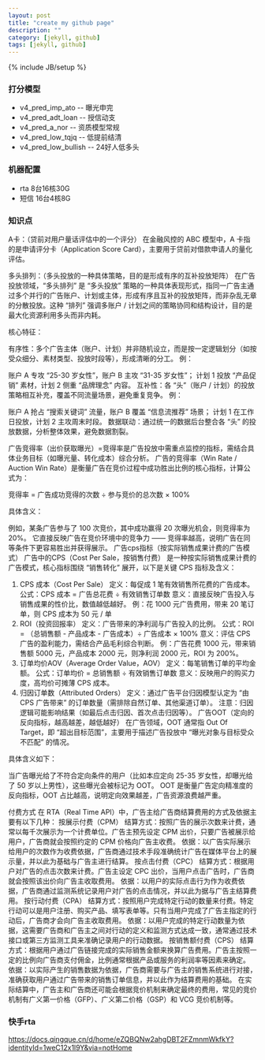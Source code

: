 ```yaml
---
layout: post
title: "create my github page"
description: ""
category: [jekyll, github]
tags: [jekyll, github]
---
```

{% include JB/setup %}
### 打分模型
* v4_pred_imp_ato  -- 曝光申完 
* v4_pred_adt_loan -- 授信动支
* v4_pred_a_nor     -- 资质模型常规
* v4_pred_low_tqjq    -- 低提前结清 
* v4_pred_low_bullish -- 24好人低多头 

### 机器配置
* rta
  8台16核30G
* 短信
  16台4核8G
### 知识点

A卡：（贷前对用户量话评估中的一个评分）
在金融风控的 ABC 模型中，A 卡指的是申请评分卡（Application Score Card），主要用于贷前对借款申请人的量化评估。

多头排列：（多头投放的一种具体策略，目的是形成有序的互补投放矩阵）
在广告投放领域，“多头排列” 是 “多头投放” 策略的一种具体表现形式，指同一广告主通过多个并行的广告账户、计划或主体，形成有序且互补的投放矩阵，而非杂乱无章的分散投放。这种 “排列” 强调多账户 / 计划之间的策略协同和结构设计，目的是最大化资源利用多头而非内耗。



核心特征：

有序性：多个广告主体（账户、计划）并非随机设立，而是按一定逻辑划分（如按受众细分、素材类型、投放时段等），形成清晰的分工。
例：

账户 A 专攻 “25-30 岁女性”，账户 B 主攻 “31-35 岁女性”；
计划 1 投放 “产品促销” 素材，计划 2 侧重 “品牌理念” 内容。
互补性：各 “头”（账户 / 计划）的投放策略相互补充，覆盖不同流量场景，避免重复竞争。
例：

账户 A 抢占 “搜索关键词” 流量，账户 B 覆盖 “信息流推荐” 场景；
计划 1 在工作日投放，计划 2 主攻周末时段。
数据联动：通过统一的数据后台整合各 “头” 的投放数据，分析整体效果，避免数据割裂。


广告竞得率（出价获取曝光）=竞得率是广告投放中需重点监控的指标，需结合具体业务目标（如曝光量、转化成本）综合分析。
广告的竞得率（Win Rate / Auction Win Rate）是衡量广告在竞价过程中成功胜出比例的核心指标，计算公式为：

竞得率 = 广告成功竞得的次数 ÷ 参与竞价的总次数 × 100%

具体含义：

例如，某条广告参与了 100 次竞价，其中成功赢得 20 次曝光机会，则竞得率为 20%。
它直接反映广告在竞价环境中的竞争力 —— 竞得率越高，说明广告在同等条件下更容易胜出并获得展示。
广告cps指标（按实际销售成果计费的广告模式）
广告中的CPS（Cost Per Sale，按销售付费） 是一种按实际销售成果计费的广告模式，核心指标围绕 “销售转化” 展开，以下是关键 CPS 指标及含义：

1. CPS 成本（Cost Per Sale）
   定义：每促成 1 笔有效销售所花费的广告成本。
   公式：CPS 成本 = 广告总花费 ÷ 有效销售订单数
   意义：直接反映广告投入与销售成果的性价比，数值越低越好。
   例：花 1000 元广告费用，带来 20 笔订单，则 CPS 成本为 50 元 / 单
2. ROI（投资回报率）
   定义：广告带来的净利润与广告投入的比例。
   公式：ROI = （总销售额 - 产品成本 - 广告成本）÷ 广告成本 × 100%
   意义：评估 CPS 广告的盈利能力，需结合产品毛利综合判断。
   例：广告花费 1000 元，带来销售额 5000 元，产品成本 2000 元，则净利润 2000 元，ROI 为 200%。
3. 订单均价AOV（Average Order Value，AOV）
   定义：每笔销售订单的平均金额。
   公式：订单均价 = 总销售额 ÷ 有效销售订单数
   意义：反映用户的购买力度，高均价可摊薄 CPS 成本。
4. 归因订单数（Attributed Orders）
   定义：通过广告平台归因模型认定为 “由 CPS 广告带来” 的订单数量（需排除自然订单、其他渠道订单）。
   注意：归因逻辑可能影响结果（如最后点击归因、首次点击归因等）。
   广告OOT（定向的反向指标，越高越差，越低越好）
   在广告领域，OOT 通常指 Out Of Target，即 “超出目标范围”，主要用于描述广告投放中 “曝光对象与目标受众不匹配” 的情况。

具体含义如下：

当广告曝光给了不符合定向条件的用户（比如本应定向 25-35 岁女性，却曝光给了 50 岁以上男性），这些曝光会被标记为 OOT。
OOT 是衡量广告定向精准度的反向指标，OOT 占比越高，说明定向效果越差，广告资源浪费越严重。


付费方式
在 RTA（Real Time API）中，广告主给广告商结算费用的方式及依据主要有以下几种：
按展示付费（CPM）
结算方式：按照广告的展示次数来计费，通常以每千次展示为一个计费单位。广告主预先设定 CPM 出价，只要广告被展示给用户，广告商就会按照约定的 CPM 价格向广告主收费。
依据：以广告实际展示给用户的次数作为收费依据，广告商通过技术手段准确统计广告在媒体平台上的展示量，并以此为基础与广告主进行结算。
按点击付费（CPC）
结算方式：根据用户对广告的点击次数来计费。广告主设定 CPC 出价，当用户点击广告时，广告商就会按照该出价向广告主收取费用。
依据：以用户的实际点击行为作为收费依据，广告商通过监测系统记录用户对广告的点击情况，并以此为据与广告主结算费用。
按行动付费（CPA）
结算方式：按照用户完成特定行动的数量来付费。特定行动可以是用户注册、购买产品、填写表单等。只有当用户完成了广告主指定的行动后，广告商才会向广告主收取费用。
依据：以用户完成的特定行动数量为依据，这需要广告商和广告主之间对行动的定义和监测方式达成一致，通常通过技术接口或第三方监测工具来准确记录用户的行动数据。
按销售额付费（CPS）
结算方式：根据用户通过广告链接完成的实际销售金额来换算广告费用。广告主按照一定的比例向广告商支付佣金，比例通常根据产品或服务的利润率等因素来确定。
依据：以实际产生的销售数据为依据，广告商需要与广告主的销售系统进行对接，准确获取用户通过广告带来的销售订单信息，并以此作为结算费用的基础。
在实际结算中，广告主和广告商还可能会根据竞价机制来确定最终的费用，常见的竞价机制有广义第一价格（GFP）、广义第二价格（GSP）和 VCG 竞价机制等。

### 快手rta
https://docs.qingque.cn/d/home/eZQBQNw2ahgDBT2FZmnmWkfkY?identityId=1weC12x1l9Y&via=notHome